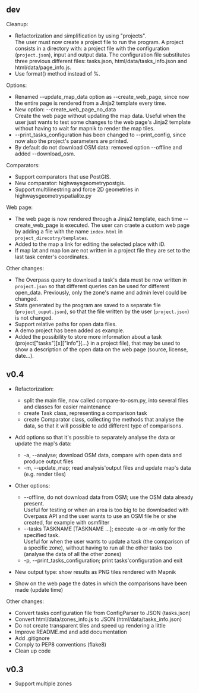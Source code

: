 dev
---

Cleanup:

* Refactorization and simplification by using "projects".<br>
The user must now create a project file to run the program. A project consists in a directory with: a project file with the configuration (`project.json`), input and output data. The configuration file substitutes three previous different files: tasks.json, html/data/tasks_info.json and html/data/page_info.js.
* Use format() method instead of %.

Options:

* Renamed --update_map_data option as --create_web_page, since now the entire page is rendered from a Jinja2 template every time.
* New option: --create_web_page_no_data<br>Create the web page without updating the map data. Useful when the user just wants to test some changes to the web page's Jinja2 template without having to wait for mapnik to render the map tiles.
* --print_tasks_configuration has been changed to --print_config, since now also the project's parameters are printed.
* By default do not download OSM data: removed option --offline and added --download_osm.

Comparators:

* Support comparators that use PostGIS.
* New comparator: highwaysgeometrypostgis.
* Support multilinestring and force 2D geometries in highwaysgeometryspatialite.py

Web page:

* The web page is now rendered through a Jinja2 template, each time --create_web_page is executed. The user can craete a custom web page by adding a file with the name `index.html` in `project_direcotry/templates`.
* Added to the map a link for editing the selected place with iD.
* If map lat and map lon are not written in a project file they are set to the last task center's coordinates.

Other changes:

* The Overpass query to download a task's data must be now written in `project.json` so that different queries can be used for different open_data. Previously, only the zone's name and admin level could be changed.
* Stats generated by the program are saved to a separate file (`project_ouput.json`), so that the file written by the user (`project.json`) is not changed.
* Support relative paths for open data files.
* A demo project has been added as example.
* Added the possibility to store more information about a task (project["tasks"][x]["info"]{...} in a project file), that may be used to show a description of the open data on the web page (source, license, date...).

v0.4
----

* Refactorization:
    * split the main file, now called compare-to-osm.py, into several files and classes for easier maintenance
    * create Task class, representing a comparison task
    * create Comparator class, collecting the methods that analyse the data, so that it will possible to add different type of comparisons.

* Add options so that it's possible to separately analyse the data or update the map's data:
    * -a, --analyse; download OSM data, compare with open data and produce output files
    * -m, --update_map; read analysis'output files and update map's data (e.g. render tiles)

* Other options:
    * --offline, do not download data from OSM; use the OSM data already present.<br>Useful for testing or when an area is too big to be downloaded with Overpass API and the user wants to use an OSM file he or she created, for example with osmfilter
    * --tasks TASKNAME [TASKNAME ...]; execute -a or -m only for the specified task.<br>Useful for when the user wants to update a task (the comparison of a specific zone), without having to run all the other tasks too (analyse the data of all the other zones)
    * -p, --print_tasks_configuration; print tasks'configuration and exit

* New output type: show results as PNG tiles rendered with Mapnik

* Show on the web page the dates in which the comparisons have been made (update time)

Other changes:

* Convert tasks configuration file from ConfigParser to JSON (tasks.json)
* Convert html/data/zones_info.js to JSON (html/data/tasks_info.json)
* Do not create transparent tiles and speed up rendering a little
* Improve README.md and add documentation
* Add .gitignore
* Comply to PEP8 conventions (flake8)
* Clean up code

v0.3
----
* Support multiple zones